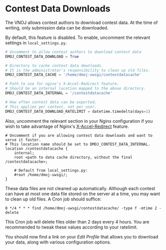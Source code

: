# Contest Data Downloads

The VNOJ allows contest authors to download contest data. At the time of writing, only submission data can be downloaded.

By default, this feature is disabled. To enable, uncomment the relevant settings in `local_settings.py`.

```python
# Uncomment to allow contest authors to download contest data
DMOJ_CONTEST_DATA_DOWNLOAD = True

# Directory to cache contest data downloads.
# It is the administrator's responsibility to clean up old files.
DMOJ_CONTEST_DATA_CACHE = '/home/dmoj-uwsgi/contestdatacache'

# Path to use for nginx's X-Accel-Redirect feature.
# Should be an internal location mapped to the above directory.
DMOJ_CONTEST_DATA_INTERNAL = '/contestdatacache'

# How often contest data can be exported.
# This applies per contest, not per user.
DMOJ_CONTEST_DATA_DOWNLOAD_RATELIMIT = datetime.timedelta(days=1)
```

Also, uncomment the relevant section in your Nginx configuration if you wish to take
advantage of Nginx's [X-Accel-Redirect](https://www.nginx.com/resources/wiki/start/topics/examples/x-accel/#x-accel-redirect)
feature.

```nginx
# Uncomment if you are allowing contest data downloads and want to serve it faster.
# This location name should be set to DMOJ_CONTEST_DATA_INTERNAL.
location /contestdatacache {
    internal;
    root <path to data cache directory, without the final /contestdatacache>;

    # Default from local_settings.py:
    #root /home/dmoj-uwsgi/;
}
```

These data files are not cleaned up automatically. Although each contest can have at most one data file
stored on the server at a time, you may want to clean up old files. A Cron job should suffice:

```
0 */4 * * * find /home/dmoj-uwsgi/contestdatacache/ -type f -mtime 2 -delete
```

This Cron job will delete files older than 2 days every 4 hours. You are recommended to tweak these
values according to your ratelimit.

You should now find a link on your _Edit Profile_ that allows you to download your data,
along with various configuration options.
